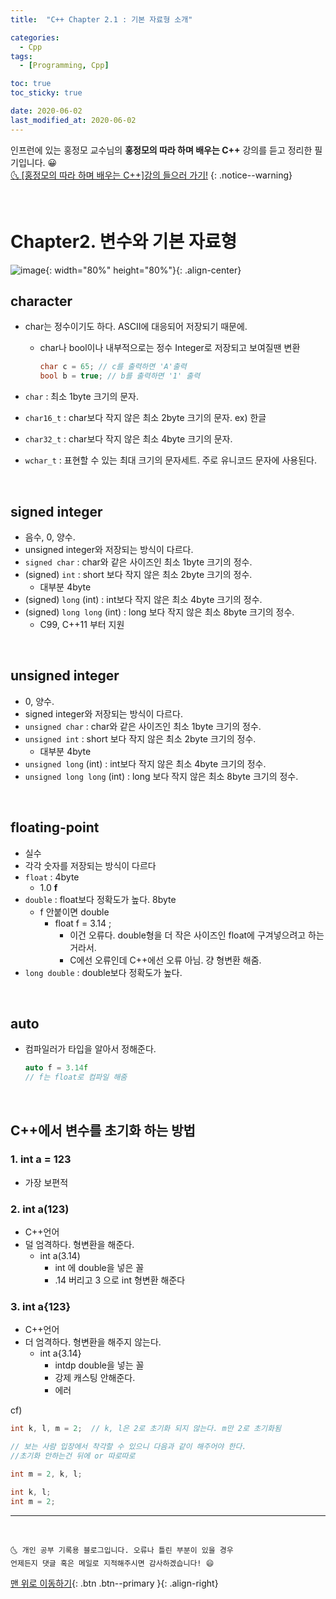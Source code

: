 ```yaml
---
title:  "C++ Chapter 2.1 : 기본 자료형 소개" 

categories:
  - Cpp
tags:
  - [Programming, Cpp]

toc: true
toc_sticky: true

date: 2020-06-02
last_modified_at: 2020-06-02
---
```



인프런에 있는 홍정모 교수님의 **홍정모의 따라 하며 배우는 C++** 강의를 듣고 정리한 필기입니다. 😀    
[🌜 [홍정모의 따라 하며 배우는 C++]강의 들으러 가기!](https://www.inflearn.com/course/following-c-plus)
{: .notice--warning}

<br>


# Chapter2. 변수와 기본 자료형

![image](https://user-images.githubusercontent.com/42318591/83945276-a3f1d980-a844-11ea-8d78-995342e556a9.png){: width="80%" height="80%"}{: .align-center}

## character

- char는 정수이기도 하다. ASCII에 대응되어 저장되기 때문에.
    - char나 bool이나 내부적으로는 정수 Integer로 저장되고 보여질땐 변환

        ```cpp
        char c = 65; // c를 출력하면 'A'출력
        bool b = true; // b를 출력하면 '1' 출력
        ```

- `char` :  최소 1byte 크기의 문자.
- `char16_t` : char보다 작지 않은 최소 2byte 크기의 문자.  ex) 한글
- `char32_t` : char보다 작지 않은 최소 4byte 크기의 문자.
- `wchar_t` : 표현할 수 있는 최대 크기의 문자세트. 주로 유니코드 문자에 사용된다.

<br>

## signed integer
- 음수, 0, 양수.
- unsigned integer와 저장되는 방식이 다르다.
- `signed char` : char와 같은 사이즈인 최소 1byte 크기의 정수.
- (signed) `int`  : short 보다 작지 않은 최소 2byte 크기의 정수.
    - 대부분 4byte
- (signed) `long` (int) :  int보다 작지 않은 최소 4byte 크기의 정수.
- (signed) `long long` (int) :  long 보다 작지 않은 최소 8byte 크기의 정수.
    - C99, C++11 부터 지원

<br>

## unsigned integer
- 0, 양수.
- signed integer와 저장되는 방식이 다르다.
- `unsigned char` : char와 같은 사이즈인 최소 1byte 크기의 정수.
- `unsigned int`  : short 보다 작지 않은 최소 2byte 크기의 정수.
    - 대부분 4byte
- `unsigned long` (int) :  int보다 작지 않은 최소 4byte 크기의 정수.
- `unsigned long long` (int) :  long 보다 작지 않은 최소 8byte 크기의 정수.

<br>

## floating-point
- 실수
- 각각 숫자를 저장되는 방식이 다르다
- `float` : 4byte
    - 1.0 **f**
- `double` : float보다 정확도가 높다. 8byte
    - f 안붙이면 double
        - float f = 3.14 ;
            - 이건 오류다. double형을 더 작은 사이즈인 float에 구겨넣으려고 하는거라서.
            - C에선 오류인데 C++에선 오류 아님. 걍 형변환 해줌.
- `long double` : double보다 정확도가 높다.

<br>

## auto
- 컴파일러가 타입을 알아서 정해준다.

    ```cpp
    auto f = 3.14f
    // f는 float로 컴파일 해줌
    ```
<br>

## C++에서 변수를 초기화 하는 방법 

### 1. int a = 123

- 가장 보편적

### 2. int a(123)

- C++언어
- 덜 엄격하다. 형변환을 해준다.
    - int a(3.14)
        - int 에 double을 넣은 꼴
        - .14 버리고 3 으로 int 형변환 해준다

### 3. int a{123}

- C++언어
- 더 엄격하다. 형변환을 해주지 않는다.
    - int a{3.14}
        - intdp double을 넣는 꼴
        - 강제 캐스팅 안해준다.
        - 에러

cf)

```cpp
int k, l, m = 2;  // k, l은 2로 초기화 되지 않는다. m만 2로 초기화됨

// 보는 사람 입장에서 착각할 수 있으니 다음과 같이 해주어야 한다. 
//초기화 안하는건 뒤에 or 따로따로

int m = 2, k, l;

int k, l;
int m = 2;
```

***
<br>

    🌜 개인 공부 기록용 블로그입니다. 오류나 틀린 부분이 있을 경우 
    언제든지 댓글 혹은 메일로 지적해주시면 감사하겠습니다! 😄

[맨 위로 이동하기](#){: .btn .btn--primary }{: .align-right}
